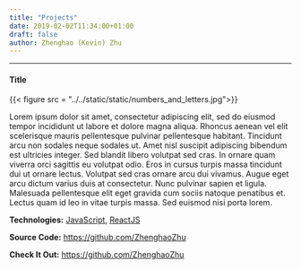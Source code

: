 ```yaml
---
title: "Projects"
date: 2019-02-02T11:34:00+01:00
draft: false
author: Zhenghao (Kevin) Zhu
---
```

---

#### Title

{{< figure src = "../../static/static/numbers_and_letters.jpg">}}

Lorem ipsum dolor sit amet, consectetur adipiscing elit, sed do eiusmod tempor incididunt ut labore et dolore magna aliqua. Rhoncus aenean vel elit scelerisque mauris pellentesque pulvinar pellentesque habitant. Tincidunt arcu non sodales neque sodales ut. Amet nisl suscipit adipiscing bibendum est ultricies integer. Sed blandit libero volutpat sed cras. In ornare quam viverra orci sagittis eu volutpat odio. Eros in cursus turpis massa tincidunt dui ut ornare lectus. Volutpat sed cras ornare arcu dui vivamus. Augue eget arcu dictum varius duis at consectetur. Nunc pulvinar sapien et ligula. Malesuada pellentesque elit eget gravida cum sociis natoque penatibus et. Lectus quam id leo in vitae turpis massa. Sed euismod nisi porta lorem.


**Technologies:** [JavaScript][WIKI_JS], [ReactJS][HOME_REACTJS]

**Source Code:** https://github.com/ZhenghaoZhu

**Check It Out:** https://github.com/ZhenghaoZhu




[HOME_AWS]:         https://aws.amazon.com/
[HOME_BOOTSTRAP]:   https://getbootstrap.com
[HOME_DJANGO]:      https://www.djangoproject.com
[HOME_DOCKER]:      https://www.docker.com/
[HOME_FLASK]:       http://flask.pocoo.org
[HOME_NODEJS]:      https://nodejs.org/
[HOME_PHP]:         https://php.net/
[HOME_PSQL]:        https://www.postgresql.org
[HOME_PYTHON]:      https://python.org/
[HOME_REACTJS]:     https://reactjs.org/
[WIKI_C++]:         https://en.wikipedia.org/wiki/C%2B%2B
[WIKI_HTTP]:        https://en.wikipedia.org/wiki/Hypertext_Transfer_Protocol
[WIKI_JS]:          https://en.wikipedia.org/wiki/JavaScript
[WIKI_JSON]:        https://en.wikipedia.org/wiki/JSON
[WIKI_XML]:         https://en.wikipedia.org/wiki/XML

<!-- [Variable_name]:    link -->